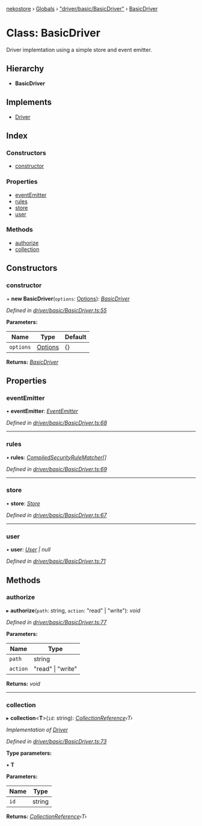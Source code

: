 [nekostore](../README.md) › [Globals](../globals.md) › ["driver/basic/BasicDriver"](../modules/_driver_basic_basicdriver_.md) › [BasicDriver](_driver_basic_basicdriver_.basicdriver.md)

# Class: BasicDriver

Driver implemtation using a simple store and event emitter.

## Hierarchy

* **BasicDriver**

## Implements

* [Driver](../interfaces/_driver_.driver.md)

## Index

### Constructors

* [constructor](_driver_basic_basicdriver_.basicdriver.md#constructor)

### Properties

* [eventEmitter](_driver_basic_basicdriver_.basicdriver.md#eventemitter)
* [rules](_driver_basic_basicdriver_.basicdriver.md#rules)
* [store](_driver_basic_basicdriver_.basicdriver.md#store)
* [user](_driver_basic_basicdriver_.basicdriver.md#user)

### Methods

* [authorize](_driver_basic_basicdriver_.basicdriver.md#authorize)
* [collection](_driver_basic_basicdriver_.basicdriver.md#collection)

## Constructors

###  constructor

\+ **new BasicDriver**(`options`: [Options](../interfaces/_driver_basic_basicdriver_.options.md)): *[BasicDriver](_driver_basic_basicdriver_.basicdriver.md)*

*Defined in [driver/basic/BasicDriver.ts:55](https://github.com/esnya/nekostore/blob/master/src/driver/basic/BasicDriver.ts#L55)*

**Parameters:**

Name | Type | Default |
------ | ------ | ------ |
`options` | [Options](../interfaces/_driver_basic_basicdriver_.options.md) |  {} |

**Returns:** *[BasicDriver](_driver_basic_basicdriver_.basicdriver.md)*

## Properties

###  eventEmitter

• **eventEmitter**: *[EventEmitter](../interfaces/_driver_basic_eventemitter_.eventemitter.md)*

*Defined in [driver/basic/BasicDriver.ts:68](https://github.com/esnya/nekostore/blob/master/src/driver/basic/BasicDriver.ts#L68)*

___

###  rules

• **rules**: *[CompiledSecurityRuleMatcher](../interfaces/_driver_basic_basicdriver_.compiledsecurityrulematcher.md)[]*

*Defined in [driver/basic/BasicDriver.ts:69](https://github.com/esnya/nekostore/blob/master/src/driver/basic/BasicDriver.ts#L69)*

___

###  store

• **store**: *[Store](../interfaces/_store_store_.store.md)*

*Defined in [driver/basic/BasicDriver.ts:67](https://github.com/esnya/nekostore/blob/master/src/driver/basic/BasicDriver.ts#L67)*

___

###  user

• **user**: *[User](../interfaces/_driver_basic_securityrule_.user.md) | null*

*Defined in [driver/basic/BasicDriver.ts:71](https://github.com/esnya/nekostore/blob/master/src/driver/basic/BasicDriver.ts#L71)*

## Methods

###  authorize

▸ **authorize**(`path`: string, `action`: "read" | "write"): *void*

*Defined in [driver/basic/BasicDriver.ts:77](https://github.com/esnya/nekostore/blob/master/src/driver/basic/BasicDriver.ts#L77)*

**Parameters:**

Name | Type |
------ | ------ |
`path` | string |
`action` | "read" &#124; "write" |

**Returns:** *void*

___

###  collection

▸ **collection**<**T**>(`id`: string): *[CollectionReference](../interfaces/_collectionreference_.collectionreference.md)‹T›*

*Implementation of [Driver](../interfaces/_driver_.driver.md)*

*Defined in [driver/basic/BasicDriver.ts:73](https://github.com/esnya/nekostore/blob/master/src/driver/basic/BasicDriver.ts#L73)*

**Type parameters:**

▪ **T**

**Parameters:**

Name | Type |
------ | ------ |
`id` | string |

**Returns:** *[CollectionReference](../interfaces/_collectionreference_.collectionreference.md)‹T›*
